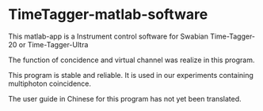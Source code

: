 # TimeTagger-matlab-software
This matlab-app is a Instrument control software for Swabian Time-Tagger-20 or Time-Tagger-Ultra

The function of concidence and virtual channel was realize in this program.

This program is stable and reliable. It is used in our experiments containing multiphoton coincidence.

The user guide in Chinese for this program has not yet been translated.
